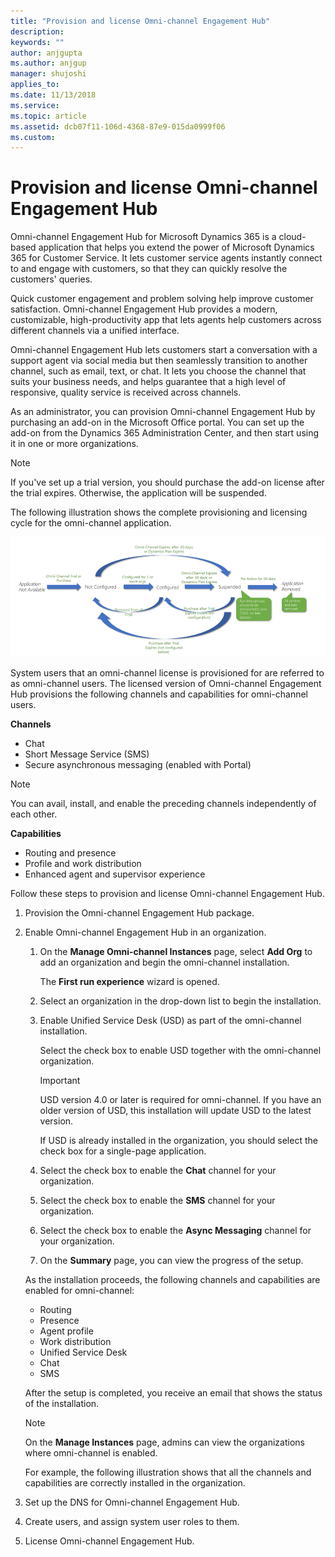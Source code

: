```yaml
---
title: "Provision and license Omni-channel Engagement Hub"
description: 
keywords: ""
author: anjgupta
ms.author: anjgup
manager: shujoshi
applies_to: 
ms.date: 11/13/2018
ms.service: 
ms.topic: article
ms.assetid: dcb07f11-106d-4368-87e9-015da0999f06
ms.custom: 
---
```


# Provision and license Omni-channel Engagement Hub

Omni-channel Engagement Hub for Microsoft Dynamics 365 is a cloud-based application that helps you extend the power of Microsoft Dynamics 365 for Customer Service. It lets customer service agents instantly connect to and engage with customers, so that they can quickly resolve the customers' queries.

Quick customer engagement and problem solving help improve customer satisfaction. Omni-channel Engagement Hub provides a modern, customizable, high-productivity app that lets agents help customers across different channels via a unified interface.

Omni-channel Engagement Hub lets customers start a conversation with a support agent via social media but then seamlessly transition to another channel, such as email, text, or chat. It lets you choose the channel that suits your business needs, and helps guarantee that a high level of responsive, quality service is received across channels.

As an administrator, you can provision Omni-channel Engagement Hub by purchasing an add-on in the Microsoft Office portal. You can set up the add-on from the Dynamics 365 Administration Center, and then start using it in one or more organizations.

> [!NOTE]
> If you've set up a trial version, you should purchase the add-on license after the trial expires. Otherwise, the application will be suspended.

The following illustration shows the complete provisioning and licensing cycle for the omni-channel application.

![Provisioning and licensing cycle](../media/provision-cycle.png)

System users that an omni-channel license is provisioned for are referred to as omni-channel users. The licensed version of Omni-channel Engagement Hub provisions the following channels and capabilities for omni-channel users.

**Channels**

- Chat
- Short Message Service (SMS)
- Secure asynchronous messaging (enabled with Portal)

> [!NOTE]
> You can avail, install, and enable the preceding channels independently of each other.

**Capabilities**

- Routing and presence
- Profile and work distribution
- Enhanced agent and supervisor experience

Follow these steps to provision and license Omni-channel Engagement Hub.

1. Provision the Omni-channel Engagement Hub package.
2. Enable Omni-channel Engagement Hub in an organization.

    1. On the **Manage Omni-channel Instances** page, select **Add Org** to add an organization and begin the omni-channel installation.

        The **First run experience** wizard is opened.

    2. Select an organization in the drop-down list to begin the installation.
    3. Enable Unified Service Desk (USD) as part of the omni-channel installation.

        Select the check box to enable USD together with the omni-channel organization.

        > [!IMPORTANT]
        > USD version 4.0 or later is required for omni-channel. If you have an older version of USD, this installation will update USD to the latest version.
        >
        > If USD is already installed in the organization, you should select the check box for a single-page application.

    4. Select the check box to enable the **Chat** channel for your organization.
    5. Select the check box to enable the **SMS** channel for your organization.
    6. Select the check box to enable the **Async Messaging** channel for your organization.
    7. On the **Summary** page, you can view the progress of the setup.

    As the installation proceeds, the following channels and capabilities are enabled for omni-channel:

    - Routing
    - Presence
    - Agent profile
    - Work distribution
    - Unified Service Desk
    - Chat
    - SMS

    After the setup is completed, you receive an email that shows the status of the installation.

    > [!NOTE]
    > On the **Manage Instances** page, admins can view the organizations where omni-channel is enabled.

    For example, the following illustration shows that all the channels and capabilities are correctly installed in the organization.

3. Set up the DNS for Omni-channel Engagement Hub.
4. Create users, and assign system user roles to them.
5. License Omni-channel Engagement Hub.
